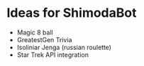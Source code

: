 # Ideas for ShimodaBot

 - Magic 8 ball
 - GreatestGen Trivia
 - Isoliniar Jenga (russian roulette)
 - Star Trek API integration